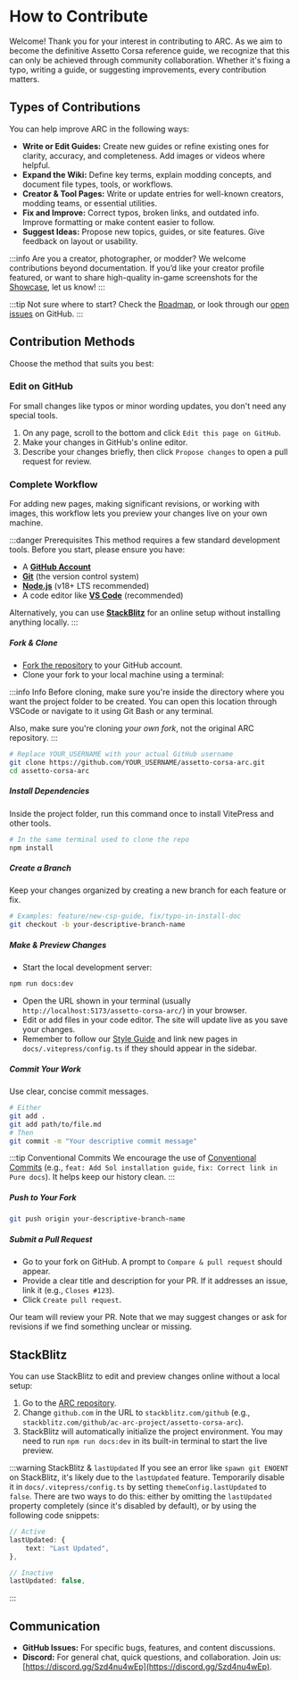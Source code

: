 # How to Contribute

> <Badge type="tip" text="Updated"/>

Welcome! Thank you for your interest in contributing to ARC. As we aim to become the definitive Assetto Corsa reference guide, we recognize that this can only be achieved through community collaboration. Whether it's fixing a typo, writing a guide, or suggesting improvements, every contribution matters.

## Types of Contributions

You can help improve ARC in the following ways:

- **Write or Edit Guides:** Create new guides or refine existing ones for clarity, accuracy, and completeness. Add images or videos where helpful.
- **Expand the Wiki:** Define key terms, explain modding concepts, and document file types, tools, or workflows.
- **Creator & Tool Pages:** Write or update entries for well-known creators, modding teams, or essential utilities.
- **Fix and Improve:** Correct typos, broken links, and outdated info. Improve formatting or make content easier to follow.
- **Suggest Ideas:** Propose new topics, guides, or site features. Give feedback on layout or usability.

:::info Are you a creator, photographer, or modder?
We welcome contributions beyond documentation. If you’d like your creator profile featured, or want to share high-quality in-game screenshots for the [Showcase](../showcase/), let us know!
:::

<!-- This roadmap link will need updating once the actual roadmap is out -->
:::tip Not sure where to start?
Check the [Roadmap](https://github.com/ac-arc-project/assetto-corsa-arc), or look through our [open issues](https://github.com/ac-arc-project/assetto-corsa-arc/issues) on GitHub.
:::

## Contribution Methods

Choose the method that suits you best:

### Edit on GitHub

For small changes like typos or minor wording updates, you don't need any special tools.

1. On any page, scroll to the bottom and click `Edit this page on GitHub`.
2. Make your changes in GitHub's online editor.
3. Describe your changes briefly, then click `Propose changes` to open a pull request for review.

### Complete Workflow <Badge type="tip" text="Recommended" />

For adding new pages, making significant revisions, or working with images, this workflow lets you preview your changes live on your own machine.

:::danger Prerequisites
This method requires a few standard development tools. Before you start, please ensure you have:

- A [**GitHub Account**](https://github.com)
- [**Git**](https://git-scm.com/downloads) (the version control system)
- [**Node.js**](https://nodejs.org/en/) (v18+ LTS recommended)
- A code editor like [**VS Code**](https://code.visualstudio.com/) (recommended)

Alternatively, you can use [**StackBlitz**](#online-ide-stackblitz) for an online setup without installing anything locally.
:::

##### Fork & Clone
- [Fork the repository](https://github.com/ac-arc-project/assetto-corsa-arc) to your GitHub account.
- Clone your fork to your local machine using a terminal:

:::info Info
Before cloning, make sure you're inside the directory where you want the project folder to be created. You can open this location through VSCode or navigate to it using Git Bash or any terminal.

Also, make sure you're cloning *your own fork*, not the original ARC repository.
:::

```bash
# Replace YOUR_USERNAME with your actual GitHub username
git clone https://github.com/YOUR_USERNAME/assetto-corsa-arc.git
cd assetto-corsa-arc
```

##### Install Dependencies

Inside the project folder, run this command once to install VitePress and other tools.

```bash
# In the same terminal used to clone the repo
npm install
```

##### Create a Branch

Keep your changes organized by creating a new branch for each feature or fix.

```bash
# Examples: feature/new-csp-guide, fix/typo-in-install-doc
git checkout -b your-descriptive-branch-name
```

##### Make & Preview Changes

- Start the local development server:

```bash
npm run docs:dev
```

- Open the URL shown in your terminal (usually `http://localhost:5173/assetto-corsa-arc/`) in your browser.
- Edit or add files in your code editor. The site will update live as you save your changes.
- Remember to follow our [Style Guide](style-guide) and link new pages in `docs/.vitepress/config.ts` if they should appear in the sidebar.

##### Commit Your Work

Use clear, concise commit messages.

```bash
# Either
git add .
git add path/to/file.md
# Then
git commit -m "Your descriptive commit message"
```

:::tip Conventional Commits
We encourage the use of [Conventional Commits](https://www.conventionalcommits.org/en/v1.0.0/) (e.g., `feat: Add Sol installation guide`, `fix: Correct link in Pure docs`). It helps keep our history clean.
:::

##### Push to Your Fork

```bash
git push origin your-descriptive-branch-name
```

##### Submit a Pull Request

- Go to your fork on GitHub. A prompt to `Compare & pull request` should appear.
- Provide a clear title and description for your PR. If it addresses an issue, link it (e.g., `Closes #123`).
- Click `Create pull request`.

Our team will review your PR. Note that we may suggest changes or ask for revisions if we find something unclear or missing.

## StackBlitz

You can use StackBlitz to edit and preview changes online without a local setup:

1. Go to the [ARC repository](https://github.com/ac-arc-project/assetto-corsa-arc).
2. Change `github.com` in the URL to `stackblitz.com/github` (e.g., `stackblitz.com/github/ac-arc-project/assetto-corsa-arc`).
3. StackBlitz will automatically initialize the project environment. You may need to run `npm run docs:dev` in its built-in terminal to start the live preview.

:::warning StackBlitz & `lastUpdated`
If you see an error like `spawn git ENOENT` on StackBlitz, it's likely due to the `lastUpdated` feature. Temporarily disable it in `docs/.vitepress/config.ts` by setting `themeConfig.lastUpdated` to `false`. There are two ways to do this: either by omitting the `lastUpdated` property completely (since it's disabled by default), or by using the following code snippets:

```ts
// Active
lastUpdated: {
    text: "Last Updated",
},

// Inactive
lastUpdated: false,
```
:::

## Communication

- **GitHub Issues:** For specific bugs, features, and content discussions.
- **Discord:** For general chat, quick questions, and collaboration. Join us: [https://discord.gg/Szd4nu4wEp](https://discord.gg/Szd4nu4wEp).